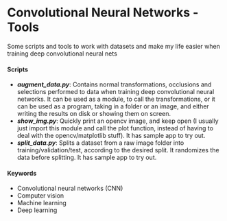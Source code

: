# Convolutional Neural Networks - Tools
Some scripts and tools to work with datasets and make my life easier when training deep convolutional neural nets

#### Scripts
* **_augment_data.py_**: Contains normal transformations, occlusions and selections performed to data when training deep convolutional neural networks. It can be used as a module, to call the transformations, or it can be used as a program, taking in a folder or an image, and either writing the results on disk or showing them on screen.
* **_show_img.py_**: Quickly print an opencv image, and keep open (I usually just import this module and call the plot function, instead of having to deal with the opencv/matplotlib stuff). It has sample app to try out.
* **_split_data.py_**: Splits a dataset from a raw image folder into training/validation/test, according to the desired split. It randomizes the data before splitting. It has sample app to try out.

#### Keywords
* Convolutional neural networks (CNN)
* Computer vision
* Machine learning
* Deep learning
